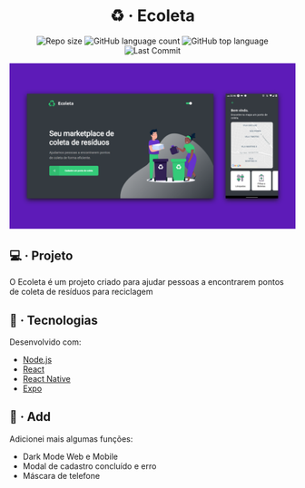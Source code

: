 <h1 align="center">♻️ &middot; Ecoleta</h1>

<p align="center">
  <img alt="Repo size" src="https://img.shields.io/github/repo-size/dan-liberato/Ecoleta-nlw-01.svg" />
  <img alt="GitHub language count" src="https://img.shields.io/github/languages/count/dan-liberato/Ecoleta-nlw-01.svg">
  <img alt="GitHub top language" src="https://img.shields.io/github/languages/top/dan-liberato/Ecoleta-nlw-01.svg">
  <img src="https://img.shields.io/github/last-commit/dan-liberato/Ecoleta-nlw-01" alt="Last Commit"/>
</p>

![Screenshot](Ecoleta.png)

## :computer: &middot; Projeto
<p>O Ecoleta é um projeto criado para ajudar pessoas a encontrarem pontos de coleta de resíduos para reciclagem</p>

## :rocket: &middot; Tecnologias
Desenvolvido com:

- [Node.js](https://nodejs.org/en/)
- [React](https://reactjs.org/)
- [React Native](https://reactnative.dev/)
- [Expo](https://expo.io/)


## :pencil: &middot; Add
Adicionei mais algumas funções:

- Dark Mode Web e Mobile
- Modal de cadastro concluído e erro
- Máscara de telefone
